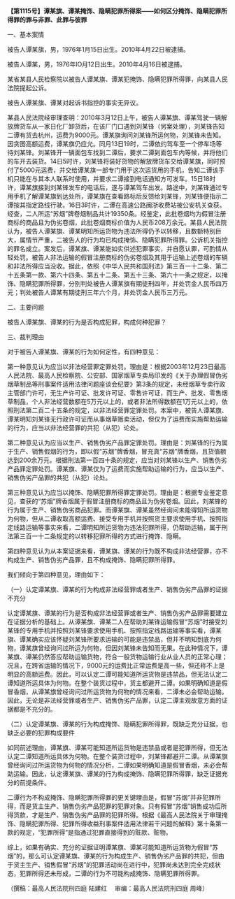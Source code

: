 **【第1115号】谭某旗、谭某掩饰、隐瞒犯罪所得案——如何区分掩饰、隐瞒犯罪所得罪的罪与非罪、此罪与彼罪**

一、基本案情

被告人谭某旗，男，1976年1月15日出生。2010年4月22日被逮捕。

被告人谭某，男，1976年lO月12日出生。2010年4月16日被逮捕。

某省某县人民检察院以被告人谭某旗、谭某犯掩饰、隐瞒犯罪所得罪，向某县人民法院提起公诉。

被告人谭某旗、谭某对起诉书指控的事实无异议。

某县人民法院经审理查明：2010年3月12日上午，被告人谭某旗、谭某驾驶一辆解放牌货车从一家日化厂卸货后，在该厂门口遇到刘某锋（另案处理），刘某锋告知二谭有货去杭州，运费为9000元。谭某旗询问刘某锋所运何物，刘某锋未告知。因贪图高额运费，谭某旗仍应允。同月13日19时，二谭依约驾车至一个停车场等待刘某锋。刘某锋开一辆面包车找到二谭后，要求二谭到面包车内等候，并将他们的车开去装货。14日5时许，刘某锋将装好货物的解放牌货车交给谭某旗，同时预付了5000元运费，并交给谭某旗一部专门用于这次运货用的手机，告知二谭该手机只能在与其本人联系时使用，并要求二谭接到电话通知方可发车。15日18时许，谭某旗接到刘某锋发车的电话后，遂与谭某驾车出发。路途中，刘某锋通过专用手机了解谭某旗到达处所，谭某旗在查看路标后反馈给刘某锋，刘某锋便指示二谭按其指定路线行驶。16日3时许，二谭在高速公路闽浙收费站被公安机关查获。经查，二人所运“苏烟”牌卷烟制品共计19350条。经鉴定，此批卷烟均为假冒注册商标的商品且为伪劣卷烟，此批卷烟商标价值为人民币208万余元。某县人民法院认为，被告人谭某旗、谭某明知所运货物为违法所得仍予以转移，且数额特别巨大，属情节严重，二被告人的行为均已构成掩饰、隐瞒犯罪所得罪。公诉机关指控的罪名成立。案发后，谭某旗、谭某能如实供述犯罪事实，并自愿认罪，可酌情从轻处罚。被告人非法运输的假冒注册商标的伪劣卷烟及其用于运输上述卷烟的车辆和非法所得应当没收。据此，依照《中华人民共和国刑法》第三百一十二条、第二十五条第一款、第六十四条、第五十二条、第五十三条、第六十一条之规定，以掩饰、隐瞒犯罪所得罪，分别判处被告人谭某旗有期徒刑四年，并处罚金人民币四万元；判处被告人谭某有期徒刑三年六个月，并处罚金人民币三万元。

二、主要问题

被告人谭某旗、谭某的行为是否构成犯罪，构成何种犯罪？

三、裁判理由

对于被告人谭某旗、谭某的行为如何定性，有四种意见：

第一种意见认为应当以非法经营罪定罪处罚。理由是：根据2003年12月23日最高人民法院、最高人民检察院、公安部、国家烟草专卖局印发的《关于办理假冒伪劣烟草制品等刑事案件适用法律问题座谈会纪要》第3条的规定，未经烟草专卖行政主管部门许可，无生产许可证、批发许可证、零售许可证，而生产、批发、零售烟草制品，个人非法经营数额在5万元以上的，或者非法所得数额在1万元以上的，依照刑法第二百二十五条的规定，以非法经营罪定罪处罚。本案中，被告人谭某旗、谭某明知刘某锋无行政许可证而从事烟草贩卖活动，但仅为了运费而实施帮助运输的行为，应当以非法经营罪的共犯（从犯）论处。

第二种意见认为应当以生产、销售伪劣产品罪定罪处罚。理由是：刘某锋的行为属于生产、销售假烟的行为，即以假“苏烟”牌香烟，冒充真“苏烟”牌香烟，且货值额达到200余万元，根据刑法第一百四十条的规定，应当对刘某锋以生产、销售伪劣产品罪定罪处罚。谭某旗、谭某仅为了运费而实施帮助运输的行为，应当以生产、销售伪劣产品罪的共犯（从犯）论处。

第三种意见认为应当以掩饰、隐瞒犯罪所得罪定罪处罚。理由是：根据专业鉴定意见，查获的“苏烟”牌香烟属于假冒注册商标的商品且为伪劣卷烟。因此，刘某锋的行为属于生产、销售伪劣商品犯罪。而谭某旗、谭某虽然经询问未能得知所运货物为何物，但从二谭收取高额运费、接受专用手机并按照货主要求使用手机、按照指定线路运输等事实来看，二谭明知所运货物为违法犯罪所得，仍帮助运输，属于刑法第三百一十二条规定的以转移犯罪所得的方式进行掩饰、隐瞒。

第四种意见认为从本案证据来看，谭某旗、谭某的行为既不构成非法经营罪，亦不构成生产、销售伪劣产品罪，且不构成掩饰、隐瞒犯罪所得罪。

我们倾向于第四种意见，理由如下：

（一）认定谭某旗、谭某的行为构成非法经营罪或者生产、销售伪劣产品罪的证据不充分

认定谭某旗、谭某的行为是否构成非法经营罪或者生产、销售伪劣产品罪需要建立在证据分析的基础上。从谭某旗、谭某二人在帮助刘某锋运输假冒“苏烟”时接受刘某锋的专用手机并按照刘某锋要求使用手机、按照指定线路运输等事实看，谭某旗、谭某确实应该怀疑刘某锋所要求运输的可能是违禁品，但并不明知到底为何物，谭某旗曾经询问过所运为何物，但因刘某锋未告知而无果。在此种情况下，谭某旗、谭某仍然答应帮助运输货物，符合一般货物运输行业从业人员的正常心理；况且，在跨省运输的情况下，9000元的运费比正常运费是高一些，但还称不上是明显的高额运费。因此，可以认定二谭可能知道所运货物是违禁品，但无法认定二谭知道所运具体为何物。在整个装货过程中，货主都避开二谭。如果明确知道是假冒香烟，从谭某旗曾经询问过所运货物为何物的情况来看，二谭未必会帮助运输。因此，无论是非法经营罪或者生产、销售伪劣产品罪，认定二谭主观故意方面的证据都是不充分的。

（二）认定谭某旗、谭某的行为构成掩饰、隐瞒犯罪所得罪，既缺乏充分证据，也缺乏必要的犯罪构成要件

如同前述理由，谭某旗、谭某可能知道所运货物是违禁品或者是犯罪所得，但无法认定二谭知道所运具体为何物。在整个装货过程中，刘某锋都避开二谭。从谭某旗曾经询问过所运货物为何物的情况分析，二谭如果明确知道是假冒香烟，未必会帮助运输。因此，认定谭某旗、谭某的行为构成掩饰、隐瞒犯罪所得罪，缺乏证据充分的前提条件。

二谭行为不构成掩饰、隐瞒犯罪所得罪的更关键理由是，假冒“苏烟”并非犯罪所得，而是货主生产、销售伪劣产品犯罪的犯罪对象。只有假冒“苏烟”销售成功后所得货款，才是生产、销售伪劣产品罪的犯罪所得。根据《最高人民法院关于审理掩饰、隐瞒犯罪所得、犯罪所得收益刑事案件适用法律若干问题的解释》第十条第一款的规定，“犯罪所得”是指通过犯罪直接得到的赃款、赃物。

综上，如果有确实、充分的证据证明谭某旗、谭某可能知道所运货物为假冒“苏烟”的，那么可认定谭某旗、谭某的行为构成生产、销售伪劣产品罪的共犯，但由于货主生产、销售假冒“苏烟”的犯罪活动尚在进行中，犯罪尚未达到完全完成状态，犯罪所得还未形成，二谭的行为不可能构成掩饰、隐瞒犯罪所得罪。

（撰稿：最高人民法院刑四庭 陆建红　 审编：最高人民法院刑四庭 周峰）